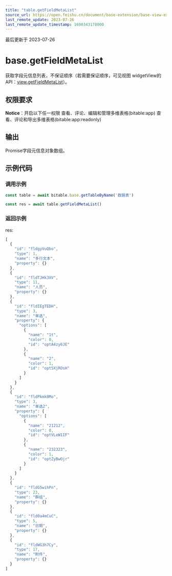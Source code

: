 ```yaml
---
title: "table.getFieldMetaList"
source_url: https://open.feishu.cn/document/base-extension/base-view-extensions/api/table/base_getfieldmetalist
last_remote_update: 2023-07-26
last_remote_update_timestamp: 1690343178000
---
```

最后更新于 2023-07-26

# base.getFieldMetaList
获取字段元信息列表，不保证顺序（若需要保证顺序，可见视图 widgetView的API：[view.getFieldMetaList](https://open.feishu.cn/document/uAjLw4CM/uYjL24iN/base-extensions/base-view-extensions/api/view/view_getfieldmetalist)）。

## 权限要求
**Notice**：开启以下任一权限
查看、评论、编辑和管理多维表格(bitable:app)
查看、评论和导出多维表格(bitable:app:readonly)

## 输出
Promise字段元信息对象数组。
## 示例代码
### 调用示例

```js
const table = await bitable.base.getTableByName('数据表')

const res = await table.getFieldMetaList()
```

### 返回示例
res:
```js
[
  {
    "id": "fldgyVuQbo",
    "type": 1,
    "name": "多行文本",
    "property": {}
  },
  {
    "id": "fldTJHk3XV",
    "type": 11,
    "name": "人员",
    "property": {}
  },
  {
    "id": "fldIEgTEDH",
    "type": 3,
    "name": "单选",
    "property": {
      "options": [
        {
          "name": "1t",
          "color": 0,
          "id": "optA4zy6JE"
        },
        {
          "name": "2",
          "color": 1,
          "id": "opt5XjROsH"
        }
      ]
    }
  },
  {
    "id": "fldPkmk0Mo",
    "type": 3,
    "name": "单选2",
    "property": {
      "options": [
        {
          "name": "21212",
          "color": 0,
          "id": "optVLeW1IF"
        },
        {
          "name": "232323",
          "color": 1,
          "id": "optZyBwOjr"
        }
      ]
    }
  },
  {
    "id": "fldG5wihPn",
    "type": 23,
    "name": "群组",
    "property": {}
  },
  {
    "id": "fld0a4mCuC",
    "type": 5,
    "name": "日期",
    "property": {}
  },
  {
    "id": "fldWG3h7Cy",
    "type": 17,
    "name": "附件",
    "property": {}
  }
]
```
